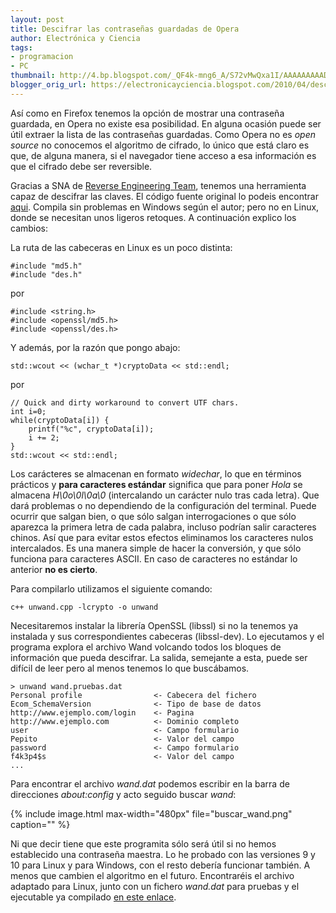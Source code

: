 ```yaml
---
layout: post
title: Descifrar las contraseñas guardadas de Opera
author: Electrónica y Ciencia
tags:
- programacion
- PC
thumbnail: http://4.bp.blogspot.com/_QF4k-mng6_A/S72vMwQxa1I/AAAAAAAAADI/X5RQfJ2b3mw/s72-c/buscar_wand.png
blogger_orig_url: https://electronicayciencia.blogspot.com/2010/04/descifrar-las-contrasenas-guardadas-de.html
---
```


Así como en Firefox tenemos la opción de mostrar una contraseña guardada, en Opera no existe esa posibilidad. En alguna ocasión puede ser útil extraer la lista de las contraseñas guardadas. Como Opera no es *open source* no conocemos el algoritmo de cifrado, lo único que está claro es que, de alguna manera, si el navegador tiene acceso a esa información es que el cifrado debe ser reversible.

Gracias a SNA de [Reverse Engineering Team](http://www.reteam.org/blog/archives/00000012.htm), tenemos una herramienta capaz de descifrar las claves. El código fuente original lo podeis encontrar [aqui](http://www.reteam.org/blog/archives/unwand.cpp). Compila sin problemas en Windows según el autor; pero no en Linux, donde se necesitan unos ligeros retoques. A continuación explico los cambios:

La ruta de las cabeceras en Linux es un poco distinta:

    #include "md5.h"
    #include "des.h"

por

    #include <string.h> 
    #include <openssl/md5.h> 
    #include <openssl/des.h>

Y además, por la razón que pongo abajo:

    std::wcout << (wchar_t *)cryptoData << std::endl;

por

    // Quick and dirty workaround to convert UTF chars.
    int i=0;
    while(cryptoData[i]) {
        printf("%c", cryptoData[i]);
        i += 2;
    }
    std::wcout << std::endl;

Los carácteres se almacenan en formato *widechar*, lo que en términos prácticos y **para caracteres estándar** significa que para poner *Hola* se almacena *H\0o\0l\0a\0* (intercalando un carácter nulo tras cada letra). Que dará problemas o no dependiendo de la configuración del terminal. Puede ocurrir que salgan bien, o que sólo salgan interrogaciones o que sólo aparezca la primera letra de cada palabra, incluso podrían salir caracteres chinos. Así que para evitar estos efectos eliminamos los caracteres nulos intercalados. Es una manera simple de hacer la conversión, y que sólo funciona para caracteres ASCII. En caso de caracteres no estándar lo anterior **no es cierto**.

Para compilarlo utilizamos el siguiente comando:

    c++ unwand.cpp -lcrypto -o unwand

Necesitaremos instalar la librería OpenSSL (libssl) si no la tenemos ya instalada y sus correspondientes cabeceras (libssl-dev). Lo ejecutamos y el programa explora el archivo Wand volcando todos los bloques de información que pueda descifrar. La salida, semejante a esta, puede ser difícil de leer pero al menos tenemos lo que buscábamos.

    > unwand wand.pruebas.dat
    Personal profile                <- Cabecera del fichero
    Ecom_SchemaVersion              <- Tipo de base de datos
    http://www.ejemplo.com/login    <- Pagina
    http://www.ejemplo.com          <- Dominio completo
    user                            <- Campo formulario
    Pepito                          <- Valor del campo
    password                        <- Campo formulario
    f4k3p4$s                        <- Valor del campo
    ...

Para encontrar el archivo *wand.dat* podemos escribir en la barra de direcciones *about:config* y acto seguido buscar *wand*:

{% include image.html max-width="480px" file="buscar_wand.png" caption="" %}

Ni que decir tiene que este programita sólo será útil si no hemos establecido una contraseña maestra. Lo he probado con las versiones 9 y 10 para Linux y para Windows, con el resto debería funcionar también. A menos que cambien el algoritmo en el futuro. Encontraréis el archivo adaptado para Linux, junto con un fichero *wand.dat* para pruebas y el ejecutable ya compilado [en este enlace](http://sites.google.com/site/electronicayciencia/unwand.zip).


